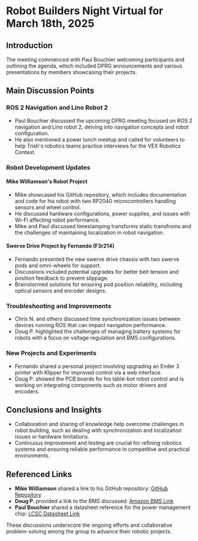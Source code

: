 # Robot Builders Night Virtual for March 18th, 2025

## Introduction
The meeting commenced with Paul Bouchier welcoming participants and outlining the agenda, which included DPRG announcements and various presentations by members showcasing their projects. 

## Main Discussion Points

### ROS 2 Navigation and Lino Robot 2
- Paul Bouchier discussed the upcoming DPRG meeting focused on ROS 2 navigation and Lino robot 2, delving into navigation concepts and robot configuration.
- He also mentioned a power lunch meetup and called for volunteers to help Trish's robotics teams practice interviews for the VEX Robotics Contest.

### Robot Development Updates

#### Mike Williamson's Robot Project
- Mike showcased his GitHub repository, which includes documentation and code for his robot with two RP2040 microcontrollers handling sensors and wheel control.
- He discussed hardware configurations, power supplies, and issues with Wi-Fi affecting robot performance.
- Mike and Paul discussed timestamping transforms static transfroms and the challenges of maintaining localization in robot navigation.

#### Swerve Drive Project by Fernando (F3r214)
- Fernando presented the new swerve drive chassis with two swerve pods and omni-wheels for support.
- Discussions included potential upgrades for better belt tension and position feedback to prevent slippage.
- Brainstormed solutions for ensuring pod position reliability, including optical sensors and encoder designs.

### Troubleshooting and Improvements
- Chris N. and others discussed time synchronization issues between devices running ROS that can impact navigation performance.
- Doug P. highlighted the challenges of managing battery systems for robots with a focus on voltage regulation and BMS configurations.

### New Projects and Experiments
- Fernando shared a personal project involving upgrading an Ender 3 printer with Klipper for improved control via a web interface.
- Doug P. showed the PCB boards for his table-bot robot control and is working on integrating components such as motor drivers and encoders.

## Conclusions and Insights
- Collaboration and sharing of knowledge help overcome challenges in robot building, such as dealing with synchronization and localization issues or hardware limitations.
- Continuous improvement and testing are crucial for refining robotics systems and ensuring reliable performance in competitive and practical environments.

## Referenced Links
- **Mike Williamson** shared a link to his GitHub repository: [GitHub Repository](https://github.com/mikew123)
- **Doug P.** provided a link to the BMS discussed: [Amazon BMS Link](https://www.amazon.com/dp/B0DSW75YXW?)
- **Paul Bouchier** shared a datasheet reference for the power management chip: [LCSC Datasheet Link](https://www.lcsc.com/datasheet/lcsc_datasheet_2304062030_INJOINIC-IP2326_C2832094.pdf)

These discussions underscore the ongoing efforts and collaborative problem-solving among the group to advance their robotic projects.